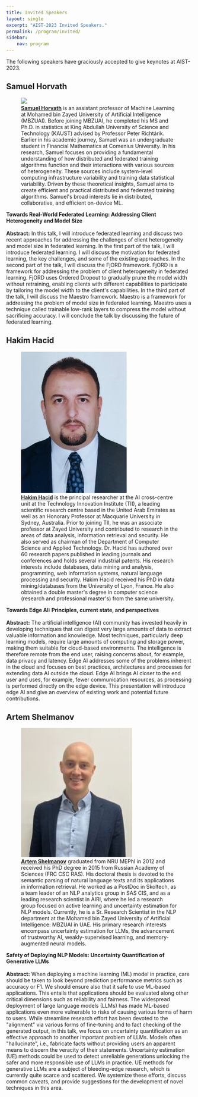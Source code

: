 ```yaml
---
title: Invited Speakers
layout: single
excerpt: "AIST-2023 Invited Speakers."
permalink: /program/invited/
sidebar: 
    nav: program
---
```


The following speakers have graciously accepted to give keynotes at AIST-2023.<br>

 
## Samuel Horvath

<figure>
  <a href="https://mbzuai.ac.ae/study/faculty/samuel-horvath/"><img length="100" src="/assets/images/sam_headshot.jpeg"></a>
  <figcaption><strong><a href="https://mbzuai.ac.ae/study/faculty/samuel-horvath/">Samuel Horvath</a></strong> is an assistant professor of Machine Learning at Mohamed bin Zayed University of Artificial Intelligence (MBZUAI). Before joining MBZUAI, he completed his MS and Ph.D. in statistics at King Abdullah University of Science and Technology (KAUST) advised by Professor Peter Richtárik. Earlier in his academic journey, Samuel was an undergraduate student in Financial Mathematics at Comenius University.
In his research, Samuel focuses on providing a fundamental understanding of how distributed and federated training algorithms function and their interactions with various sources of heterogeneity. These sources include system-level computing infrastructure variability and training data statistical variability. Driven by these theoretical insights, Samuel aims to create efficient and practical distributed and federated training algorithms.
Samuel's broad interests lie in distributed, collaborative, and efficient on-device ML.
</figcaption>
</figure>

<b>Towards Real-World Federated Learning: Addressing Client Heterogeneity and Model Size</b> <br/> <br/>
<b>Abstract:</b> In this talk, I will introduce federated learning and discuss two recent approaches for addressing the challenges of client heterogeneity and model size in federated learning.
In the first part of the talk, I will introduce federated learning. I will discuss the motivation for federated learning, the key challenges, and some of the existing approaches.
In the second part of the talk, I will discuss the FjORD framework. FjORD is a framework for addressing the problem of client heterogeneity in federated learning. FjORD uses Ordered Dropout to gradually prune the model width without retraining, enabling clients with different capabilities to participate by tailoring the model width to the client's capabilities.
In the third part of the talk, I will discuss the Maestro framework. Maestro is a framework for addressing the problem of model size in federated learning. Maestro uses a technique called trainable low-rank layers to compress the model without sacrificing accuracy.
I will conclude the talk by discussing the future of federated learning.

## Hakim Hacid
<figure>
  <a href="https://scholar.google.ae/citations?user=62FX_zEAAAAJ&hl=en"><img length="100" src="/assets/images/hakim.jpg"></a>
  <figcaption><strong><a href="https://scholar.google.ae/citations?user=62FX_zEAAAAJ&hl=en">Hakim Hacid</a></strong> is the principal researcher at the AI cross-centre unit at the Technology Innovation Institute (TII), a leading scientific research centre based in the United Arab Emirates as well as an Honorary Professor at Macquarie University in Sydney, Australia. Prior to joining TII, he was an associate professor at Zayed University and contributed to research in the areas of data analysis, information retrieval and security. He also served as chairman of the Department of Computer Science and Applied Technology. Dr. Hacid has authored over 60 research papers published in leading journals and conferences and holds several industrial patents. His research interests include databases, data mining and analysis, programming, web information systems, natural language processing and security. Hakim Hacid received his PhD in data mining/databases from the University of Lyon, France. He also obtained a double master's degree in computer science (research and professional master's) from the same university.</figcaption>
</figure>

<b>Towards Edge AI: Principles, current state, and perspectives</b> <br/> <br/>
<b>Abstract:</b> The artificial intelligence (AI) community has invested heavily in developing techniques that can digest very large amounts of data to extract valuable information and knowledge. Most techniques, particularly deep learning models, require large amounts of computing and storage power, making them suitable for cloud-based environments. The intelligence is therefore remote from the end user, raising concerns about, for example, data privacy and latency. Edge AI addresses some of the problems inherent in the cloud and focuses on best practices, architectures and processes for extending data AI outside the cloud. Edge AI brings AI closer to the end user and uses, for example, fewer communication resources, as processing is performed directly on the edge device. This presentation will introduce edge AI and give an overview of existing work and potential future contributions.


## Artem Shelmanov

<figure>
  <a href="https://scholar.google.com/citations?user=-zFR1g0AAAAJ&hl"><img width="300" src="/assets/images/artem.jpg"></a>
  <figcaption><strong><a href="https://scholar.google.com/citations?user=-zFR1g0AAAAJ&hl">Artem Shelmanov</a></strong> graduated from NRU MEPhI in 2012 and received his PhD degree in 2015 from Russian Academy of Sciences (FRC CSC RAS). His doctoral thesis is devoted to the semantic parsing of natural language texts and its applications in information retrieval.
He worked as a PostDoc in Skoltech, as a team leader of an NLP analytics group in SAS CIS, and as a leading research scientist in AIRI, where he led a research group focused on active learning and uncertainty estimation for NLP models. Currently, he is a Sr. Research Scientist in the NLP department at the Mohamed bin Zayed University of Artificial Intelligence: MBZUAI in UAE. 
His primary research interests encompass uncertainty estimation for LLMs, the advancement of trustworthy AI, weakly-supervised learning, and memory-augmented neural models.</figcaption>
</figure>

<b>Safety of Deploying NLP Models: Uncertainty Quantification of Generative LLMs</b> <br/> <br/>
<b>Abstract:</b> When deploying a machine learning (ML) model in practice, care should be taken to look beyond prediction performance metrics such as accuracy or F1. We should ensure also that it safe to use ML-based applications. This entails that applications should be evaluated along other critical dimensions such as reliability and fairness. The widespread deployment of large language models (LLMs) has made ML-based applications even more vulnerable to risks of causing various forms of harm to users. While streamline research effort has been devoted to the "alignment" via various forms of fine-tuning and to fact checking of the generated output, in this talk, we focus on uncertainty quantification as an effective approach to another important problem of LLMs. Models often "hallucinate", i.e., fabricate facts without providing users an apparent means to discern the veracity of their statements. Uncertainty estimation (UE) methods could be used to detect unreliable generations unlocking the safer and more responsible use of LLMs in practice. UE methods for generative LLMs are a subject of bleeding-edge research, which is currently quite scarce and scattered. We systemize these efforts, discuss common caveats, and provide suggestions for the development of novel techniques in this area.
